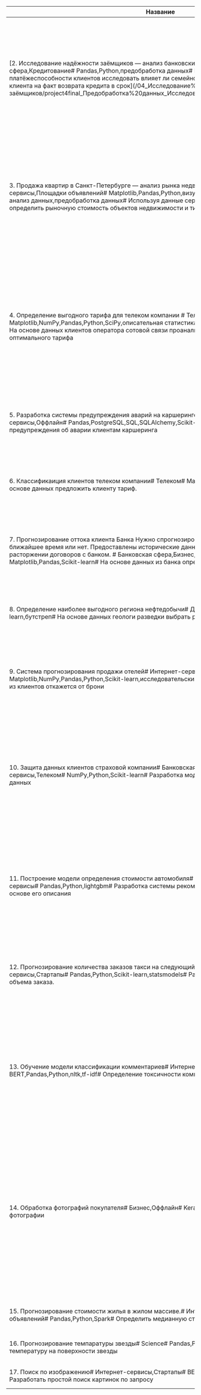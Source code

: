 |Название                                                                                                                                                        |Описание                                                          |Keywords                                                                                         |
|----------------------------------------------------------------------------------------------------------------------------------------------------------------|------------------------------------------------------------------|-------------------------------------------------------------------------------------------------|
|[2. Исследование надёжности заёмщиков — анализ банковских данных# Банковская сфера,Кредитование# Pandas,Python,предобработка данных# На основе статистики о платёжеспособности клиентов исследовать влияет ли семейное положение и количество детей клиента на факт возврата кредита в срок](/04_Исследование%20надёжности заёмщиков/project4final_Предобработка%20данных_Исследованиенадёжности%20заёмщиков.ipynb)|На основе данных кредитного отдела банка исследовал влияние семейного положения и количества детей на факт погашения кредита в срок. Была получена информация оданных. Определены и обработаны пропуски. Заменены типы данных на соответствующие хранящимся данным. Удалены дубликаты. Категоризованы данные. Один датафрейм декомпозирован на три. |обработка данных, дубликаты, пропуски, категоризация, декомпозиция                               |
|3. Продажа квартир в Санкт-Петербурге — анализ рынка недвижимости # Интернет-сервисы,Площадки объявлений# Matplotlib,Pandas,Python,визуализация данных,исследовательский анализ данных,предобработка данных# Используя данные сервиса Яндекс.Недвижимость, определить рыночную стоимость объектов недвижимости и типичные параметры квартир|На основе данных сервиса Яндекс.Недвижимость определена рыночная стоимость объектов недвижимости разного типа, типичные параметры квартир, в зависимости от удаленности от центра. Проведена предобработка данных. Добавлены новые данные. Построены гистограммы, боксплоты, диаграммы рассеивания. категоризация, scatterplot,  фрод-мониторинг |обработка данных, histogram, boxplot, scattermatrix,                                             |
|4. Определение выгодного тарифа для телеком компании # Телеком# Matplotlib,NumPy,Pandas,Python,SciPy,описательная статистика,проверка статистических гипотез# На основе данных клиентов оператора сотовой связи проанализировать поведение клиентов и поиск оптимального тарифа|Проведен предварительный анализ использования тарифов на выборке клиентов,проанализировано поведение клиентов при использовании услуг оператора и рекомендованы оптимальные наборы услуг для пользователей. Проведена предобработка данных, их анализ. Проверены гипотезы о различии выручки абонентов разных тарифов и различии выручки абонентов из Москвы и других регионов. критерий Стьюдента | обработка данных, histogram, boxplot, статистический тест,                                      |
|5. Разработка системы предупреждения аварий на каршеринге# Бизнес,Интернет-сервисы,Оффлайн# Pandas,PostgreSQL,SQL,SQLAlchemy,Scikit-learn# Построить систему предупреждения об аварии клиентам каршеринга|На основе исторических данных из базы данных выявить причины возникновения аварий и создать алерт о безопасном вождении.|Базы данных, синтез признаков                                                                    |
|6. Классификаиция клиентов телеком компании# Телеком# Matplotlib,Pandas,Python,Scikit-learn# На основе данных предложить клиенту тариф.                         |Оператор мобильной связи выяснил: многие клиенты пользуются архивными тарифами. Они хотят построить систему, способную проанализировать поведение клиентов и предложить пользователям один из новых тариф.|классификация, подбор гиперпараметров, выбор модели МО                                           |
|7. Прогнозирование оттока клиента Банка Нужно спрогнозировать, уйдёт клиент из банка в ближайшее время или нет. Предоставлены исторические данные о поведении клиентов и расторжении договоров с банком. # Банковская сфера,Бизнес,Инвестиции,Кредитование# Matplotlib,Pandas,Scikit-learn# На основе данных из банка определить клиент, который может уйти|Из банка стали уходить клиенты. Каждый месяц. Немного, но заметно. Банковские маркетологи посчитали: сохранять текущих клиентов дешевле, чем привлекать новых.|                                                                                                 |
|8. Определение наиболее выгодного региона нефтедобычи# Добывающие компании# Pandas,Scikit-learn,бутстреп# На основе данных геологи разведки выбрать район добычи нефти|Вам предоставлены пробы нефти в трёх регионах. Характеристики для каждой скважины в регионе уже известны. Постройте модель для определения региона, где добыча принесёт наибольшую прибыль. |регрессия, разработка бизнес-модели, бутстреп                                                    |
|9. Система прогнозирования продажи отелей# Интернет-сервисы,Туризм# Matplotlib,NumPy,Pandas,Python,Scikit-learn,исследовательский анализ данных# Спрогнозировать кто из клиентов откажется от брони|Строится модель прогнозирования отказа от брони клиента. В качестве метрики предлагается использовать величину выручки которая получится после внедрения модели машинного обучения.|Классификация, бизнес модель                                                                     |
|10. Защита данных клиентов страховой компании# Банковская сфера,Инвестиции,Интернет-сервисы,Телеком# NumPy,Python,Scikit-learn# Разработка модели анонимизации персональных данных|Необходимо защитить данные клиентов страховой компании «Хоть потоп». Разработайте такой метод преобразования данных, чтобы по ним было сложно восстановить персональную информацию. Обоснуйте корректность его работы. Нужно защитить данные, чтобы при преобразовании качество моделей машинного обучения не ухудшилось. Подбирать наилучшую модель не требуется.|линейная алгебра, регрессия                                                                      |
|11. Построение модели определения стоимости автомобиля# Бизнес,Интернет-магазины,Интернет-сервисы# Pandas,Python,lightgbm# Разработка системы рекомендации стоимости автомобиля на основе его описания|Сервис по продаже автомобилей с пробегом  разрабатывает приложение для привлечения новых клиентов. В нём можно быстро узнать рыночную стоимость своего автомобиля. На основе исторические данные необходимо построить модель для определения стоимости автомобиля.|градиентный бустинг, регрессия                                                                   |
|12. Прогнозирование количества заказов такси на следующий час# Бизнес,Интернет-сервисы,Стартапы# Pandas,Python,Scikit-learn,statsmodels# Разработка системы предсказания объема заказа.|Компания такси собрала исторические данные о заказах такси в аэропортах. Чтобы привлекать больше водителей в период пиковой нагрузки, нужно спрогнозировать количество заказов такси на следующий час. Строится модель для такого предсказания.|временные ряды, регрессия, предсказания                                                          |
|13. Обучение модели классификации комментариев# Интернет-сервисы,Стартапы# BERT,Pandas,Python,nltk,tf-idf# Определение токсичности комментарии.                 |Интернет-магазин запускает новый сервис. Теперь пользователи могут редактировать и дополнять описания товаров, как в вики-сообществах. То есть клиенты предлагают свои правки и комментируют изменения других. Требуется инструмент, который будет искать токсичные комментарии и отправлять их на модерацию.|обработка естественного языка, NLP                                                               |
|14. Обработка фотографий покупателя# Бизнес,Оффлайн# Keras,Python# Определение возраста по фотографии                                                           |Сетевой супермаркет внедряет систему компьютерного зрения для обработки фотографий покупателей. Фотофиксация в прикассовой зоне поможет определять возраст клиентов, чтобы анализировать покупки и предлагать товары, которые могут заинтересовать покупателей этой возрастной группы и контролировать добросовестность кассиров при продаже алкоголя. Строится модель, которая по фотографии определит приблизительный возраст человека. В вашем распоряжении набор фотографий людей с указанием возраста.|обработка изображени, нейронные сети                                                             |
|15. Прогнозирование стоимости жилья в жилом массиве.# Интернет-сервисы,Оффлайн,Площадки объявлений# Pandas,Python,Spark# Определить медианную стоимость квартиры|Сервис по продаже квартир закала разработку модели по прогнозированию стоимости квартиры |большие данные, Spark                                                                            |
|16. Прогнозирование темпаратуры звезды# Science# Pandas,Python,Pytorch# Определить температуру на поверхности звезды                                            |На основе косвенных данных построить модель оценки температуры на поверхности звезды|Нейронные сети                                                                                   |
|17. Поиск по изображению# Интернет-сервисы,Стартапы# BERT,Keras,Pytorch,Scikit-learn# Разработать простой поиск картинок по запросу                             |Разработать модель соединяющую текстовые данные и изображения.    |Нейронные сети                                                                                   |

